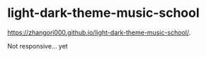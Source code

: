 # light-dark-theme-music-school
https://zhangori000.github.io/light-dark-theme-music-school/.

Not responsive... yet
